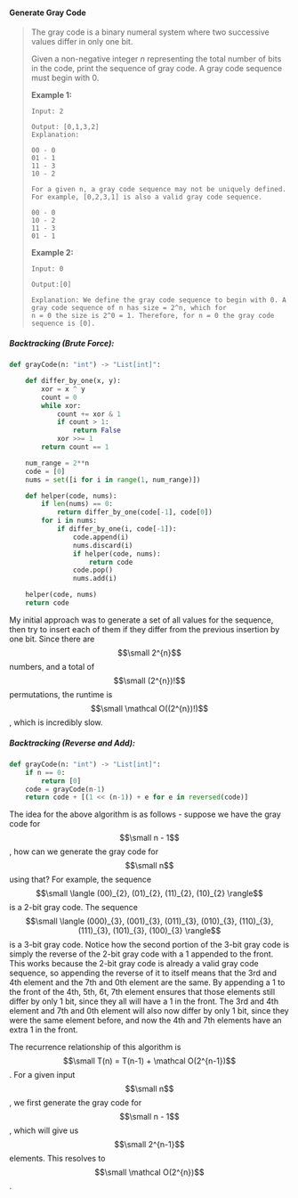 #### Generate Gray Code

> The gray code is a binary numeral system where two successive values differ in only one bit.
>
> Given a non-negative integer _n_ representing the total number of bits in the code, print the sequence of gray code. A gray code sequence must begin with 0.
>
> **Example 1:**
>
> ```
> Input: 2
>
> Output: [0,1,3,2]
> Explanation:
>
> 00 - 0
> 01 - 1
> 11 - 3
> 10 - 2
>
> For a given n, a gray code sequence may not be uniquely defined.
> For example, [0,2,3,1] is also a valid gray code sequence.
>
> 00 - 0
> 10 - 2
> 11 - 3
> 01 - 1
> ```
>
> **Example 2:**
>
> ```
> Input: 0
>
> Output:[0]
>
> Explanation: We define the gray code sequence to begin with 0. A gray code sequence of n has size = 2^n, which for 
> n = 0 the size is 2^0 = 1. Therefore, for n = 0 the gray code sequence is [0].
> ```

##### Backtracking \(Brute Force\):

```py
def grayCode(n: "int") -> "List[int]":

    def differ_by_one(x, y):
        xor = x ^ y
        count = 0
        while xor:
            count += xor & 1
            if count > 1:
                return False
            xor >>= 1
        return count == 1

    num_range = 2**n
    code = [0]
    nums = set([i for i in range(1, num_range)])

    def helper(code, nums):
        if len(nums) == 0:
            return differ_by_one(code[-1], code[0])
        for i in nums:
            if differ_by_one(i, code[-1]):
                code.append(i)
                nums.discard(i)
                if helper(code, nums):
                    return code
                code.pop()
                nums.add(i)

    helper(code, nums)
    return code
```

My initial approach was to generate a set of all values for the sequence, then try to insert each of them if they differ from the previous insertion by one bit. Since there are $$\small 2^{n}$$ numbers, and a total of $$\small (2^{n})!$$ permutations, the runtime is $$\small \mathcal O((2^{n})!)$$, which is incredibly slow.

##### Backtracking \(Reverse and Add\):

```py
def grayCode(n: "int") -> "List[int]":
    if n == 0:
        return [0]
    code = grayCode(n-1)
    return code + [(1 << (n-1)) + e for e in reversed(code)]
```

The idea for the above algorithm is as follows - suppose we have the gray code for $$\small n - 1$$, how can we generate the gray code for $$\small n$$ using that? For example, the sequence $$\small \langle (00)_{2}, (01)_{2}, (11)_{2}, (10)_{2} \rangle$$ is a 2-bit gray code. The sequence $$\small \langle (000)_{3}, (001)_{3}, (011)_{3}, (010)_{3}, (110)_{3}, (111)_{3}, (101)_{3}, (100)_{3} \rangle$$ is a 3-bit gray code. Notice how the second portion of the 3-bit gray code is simply the reverse of the 2-bit gray code with a 1 appended to the front. This works because the 2-bit gray code is already a valid gray code sequence, so appending the reverse of it to itself means that the 3rd and 4th element and the 7th and 0th element are the same. By appending a 1 to the front of the 4th, 5th, 6t, 7th element ensures that those elements still differ by only 1 bit, since they all will have a 1 in the front. The 3rd and 4th element and 7th and 0th element will also now differ by only 1 bit, since they were the same element before, and now the 4th and 7th elements have an extra 1 in the front.

The recurrence relationship of this algorithm is $$\small T(n) = T(n-1) + \mathcal O(2^{n-1})$$. For a given input $$\small n$$, we first generate the gray code for $$\small n - 1$$, which will give us $$\small 2^{n-1}$$ elements. This resolves to $$\small \mathcal O(2^{n})$$.

